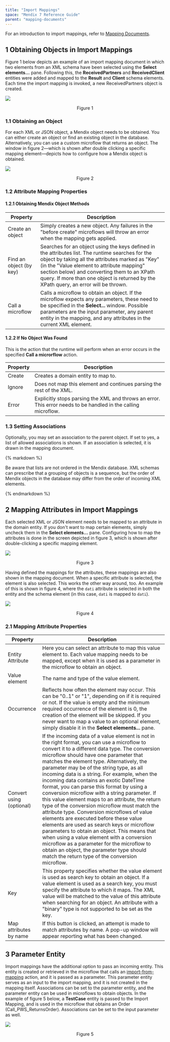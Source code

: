 ```yaml
---
title: "Import Mappings"
space: "Mendix 7 Reference Guide"
parent: "mapping-documents"
---
```


For an introduction to import mappings, refer to [Mapping Documents](mapping-documents).

## 1 Obtaining Objects in Import Mappings

Figure 1 below depicts an example of an import mapping document in which two elements from an XML schema have been selected using the **Select elements...** pane. Following this, the **ReceivedPartners** and **ReceivedClient** entities were added and mapped to the **Result** and **Client** schema elements. Each time the import mapping is invoked, a new ReceivedPartners object is created.

![](attachments/16713727/16843942.png)

<p align="center">
  Figure 1
</p>

### 1.1 Obtaining an Object

For each XML or JSON object, a Mendix object needs to be obtained. You can either create an object or find an existing object in the database. Alternatively, you can use a custom microflow that returns an object. The window in figure 2—which is shown after double clicking a specific mapping element—depicts how to configure how a Mendix object is obtained.

![](attachments/16713727/16843943.png)

<p align="center">
  Figure 2
</p>

### 1.2 Attribute Mapping Properties

#### 1.2.1 Obtaining Mendix Object Methods

| Property | Description |
| --- | --- |
| Create an object | Simply creates a new object. Any failures in the "before create" microflows will throw an error when the mapping gets applied. |
| Find an object (by key) | Searches for an object using the keys defined in the attributes list. The runtime searches for the object by taking all the attributes marked as "Key" (in the "Value element to attribute mapping" section below) and converting them to an XPath query. If more than one object is returned by the XPath query, an error will be thrown. |
| Call a microflow | Calls a microflow to obtain an object. If the microflow expects any parameters, these need to be specified in the **Select...** window. Possible parameters are the input parameter, any parent entity in the mapping, and any attributes in the current XML element. |

#### 1.2.2 If No Object Was Found

This is the action that the runtime will perform when an error occurs in the specified **Call a microrflow** action.

| Property | Description |
| --- | --- |
| Create | Creates a domain entity to map to. |
| Ignore | Does not map this element and continues parsing the rest of the XML. |
| Error | Explicitly stops parsing the XML and throws an error. This error needs to be handled in the calling microflow. |

### 1.3 Setting Associations

Optionally, you may set an association to the parent object. If set to yes, a list of allowed associations is shown. If an association is selected, it is drawn in the mapping document.

<div class="alert alert-warning">{% markdown %}

Be aware that lists are not ordered in the Mendix database. XML schemas can prescribe that a grouping of objects is a sequence, but the order of Mendix objects in the database may differ from the order of incoming XML elements.

{% endmarkdown %}</div>

## 2 Mapping Attributes in Import Mappings

Each selected XML or JSON element needs to be mapped to an attribute in the domain entity. If you don't want to map certain elements, simply uncheck them in the **Select elements...** pane. Configuring how to map the attributes is done in the screen depicted in figure 3, which is shown after double-clicking a specific mapping element.

![](attachments/16713727/16843943.png)

<p align="center">
  Figure 3
</p>

Having defined the mappings for the attributes, these mappings are also shown in the mapping document. When a specific attribute is selected, the element is also selected. This works the other way around, too. An example of this is shown in figure 4, where the `dati` attribute is selected in both the entity and the schema element (in this case, `dati` is mapped to `dati`).

![](attachments/16713727/16843944.png)

<p align="center">
  Figure 4
</p>

### 2.1 Mapping Attribute Properties

| Property | Description |
| --- | --- |
| Entity Attribute | Here you can select an attribute to map this value element to. Each value mapping needs to be mapped, except when it is used as a parameter in the microflow to obtain an object. |
| Value element | The name and type of the value element. |
| Occurrence | Reflects how often the element may occur. This can be "0..1" or "1", depending on if it is required or not. If the value is empty and the minimum required occurrence of the element is 0, the creation of the element will be skipped. If you never want to map a value to an optional element, simply disable it in the **Select elements...** pane. |
| Convert using (optional) | If the incoming data of a value element is not in the right format, you can use a microflow to convert it to a different data type. The conversion microflow should have one parameter that matches the element type. Alternatively, the parameter may be of the string type, as all incoming data is a string. For example, when the incoming data contains an exotic DateTime format, you can parse this format by using a conversion microflow with a string parameter. If this value element maps to an attribute, the return type of the conversion microflow must match the attribute type. Conversion microflows of value elements are executed before these value elements are used as search keys or microflow parameters to obtain an object. This means that when using a value element with a conversion microflow as a parameter for the microflow to obtain an object, the parameter type should match the return type of the conversion microflow. |
| Key | This property specifies whether the value element is used as search key to obtain an object. If a value element is used as a search key, you must specify the attribute to which it maps. The XML value will be matched to the value of this attribute when searching for an object. An attribute with a "binary" type is not supported to be set as the key. |
| Map attributes by name | If this button is clicked, an attempt is made to match attributes by name. A pop-up window will appear reporting what has been changed. |

## 3 Parameter Entity

Import mappings have the additional option to pass an incoming entity. This entity is created or retrieved in the microflow that calls an [import-from-mapping](import-mapping-action) action, and it is passed as a parameter. This parameter entity serves as an input to the import mapping, and it is not created in the mapping itself. Associations can be set to the parameter entity, and the parameter entity can be used in microflows to obtain objects. In the example of figure 5 below, a **TestCase** entity is passed to the Import Mapping, and is used in the microflow that obtains an Order (Call_PWS_ReturnsOrder). Associations can be set to the input parameter as well.

![](attachments/16713727/16843941.png)

<p align="center">
  Figure 5
</p>

